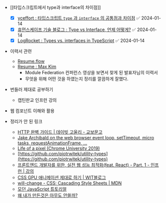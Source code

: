 - [[타입스크립트에서 type과 interface의 차이점]]
	- [x] [yceffort : 타입스크립트 `type` 과 `interface` 의 공통점과 차이점](https://yceffort.kr/2021/03/typescript-interface-vs-type) ✅ 2024-01-14
	- [x] [휴먼스케이프 기술 블로그 : Type vs Interface, 언제 어떻게?](https://medium.com/humanscape-tech/type-vs-interface-%EC%96%B8%EC%A0%9C-%EC%96%B4%EB%96%BB%EA%B2%8C-f36499b0de50) ✅ 2024-01-14
	- [x] [LogRocket : Types vs. interfaces in TypeScript](https://blog.logrocket.com/types-vs-interfaces-typescript/) ✅ 2024-01-14

- 이력서 관련
	- [Resume.flow](https://lnkd.in/gKWghu68)
	- [Resume : Max Kim](https://github.com/MaxKim-J/RESUME)
		- Module Federation 컨퍼런스 영상을 보면서 찾게 된 발표자님의 이력서
		- 무엇을 위해 어떤 것을 하였는지 정리를 깔끔하게 잘했다.

- 번들러 제대로 공부하기
	- 캡틴판교 인프런 강의
- 웹 컴포넌트 이해와 활용

- 정리가 안 된 링크
	- [HTTP 완벽 가이드 | 데이빗 고울리 - 교보문고](https://product.kyobobook.co.kr/detail/S000001033001)
	- [Jake Archibald on the web browser event loop, setTimeout, micro tasks, requestAnimationFrame, ...](https://youtu.be/cCOL7MC4Pl0)
	- [Life of a pixel (Chrome University 2019)](https://youtu.be/m-J-tbAlFic)
	- [https://github.com/piotrwitek/utility-types](https://github.com/piotrwitek/utility-types)
	- [프론트엔드 개발자를 위한, 실전 웹 성능 최적화(feat. React) - Part. 1 - 인프런 | 강의](https://www.inflearn.com/course/%EC%9B%B9-%EC%84%B1%EB%8A%A5-%EC%B5%9C%EC%A0%81%ED%99%94-%EB%A6%AC%EC%95%A1%ED%8A%B8-1)
	- [CSS GPU 애니메이션 제대로 하기 | WIT블로그](https://wit.nts-corp.com/2017/08/31/4861)
	- [will-change - CSS: Cascading Style Sheets | MDN](https://developer.mozilla.org/ko/docs/Web/CSS/will-change)
	- [모던 JavaScript 튜토리얼](https://ko.javascript.info/)
	- [왜 내가 만든것은 아무도 안쓸까?](https://medium.com/@skate2/%EC%99%9C-%EB%82%B4%EA%B0%80-%EB%A7%8C%EB%93%A0%EA%B2%83%EC%9D%80-%EC%95%84%EB%AC%B4%EB%8F%84-%EC%95%88%EC%93%B8%EA%B9%8C-2ef2707cbe1c)

